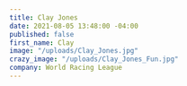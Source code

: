 ```yaml
---
title: Clay Jones
date: 2021-08-05 13:48:00 -04:00
published: false
first_name: Clay
image: "/uploads/Clay_Jones.jpg"
crazy_image: "/uploads/Clay_Jones_Fun.jpg"
company: World Racing League
---
```


